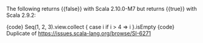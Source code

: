 The following returns {{false}} with Scala 2.10.0-M7 but returns {{true}} with Scala 2.9.2:

{code}
Seq(1, 2, 3).view.collect { case i if i > 4 => i }.isEmpty
{code}
Duplicate of https://issues.scala-lang.org/browse/SI-6271
